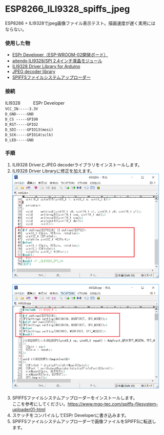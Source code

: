 # ESP8266_ILI9328_spiffs_jpeg
ESP8266 + ILI9328でjpeg画像ファイル表示テスト。描画速度が遅く実用にはならない。

### 使用した物 ###
* [ESPr Developer（ESP-WROOM-02開発ボード）](https://www.switch-science.com/catalog/2500/ "Title") 
* [aitendo ILI9328/SPI 2.4インチ液晶モジュール](http://www.aitendo.com/product/10944 "Title") 
* [ILI9328 Driver Library for Arduino](https://github.com/coord-e/ili9328SPI "Title") 
* [JPEG decoder library](https://github.com/Bodmer/JPEGDecoder "Title") 
* [SPIFFSファイルシステムアップローダー](https://github.com/esp8266/arduino-esp8266fs-plugin "Title")<br>

### 接続 ###
ILI9328　　　ESPr Developer<br>
`VCC_IN-----3.3V` <br>
`D_GND-----GND` <br>
`D_CS -----GPIO0` <br>
`D_RST-----GPIO2` <br>
`D_SDI-----GPIO13(mosi)` <br>
`D_SCK-----GPIO14(sclk)` <br>
`D_LED-----GND` <br>



### 手順 ###
 1. ILI9328 DriverとJPEG decoderライブラリをインストールします。
 2. ILI9328 Driver Libraryに修正を加えます。<br>
![画像1](images/image1.png)<br><br>
![画像2](images/image2.png)<br><br>
 3. SPIFFSファイルシステムアップローダーをインストールします。<br>
ここを参考にしてください。<https://www.mgo-tec.com/spiffs-filesystem-uploader01-html><br>
 4. スケッチをコンパイルしてESPr Developerに書き込みます。
 5. SPIFFSファイルシステムアップローダーで画像ファイルをSPIFFSに転送します。



